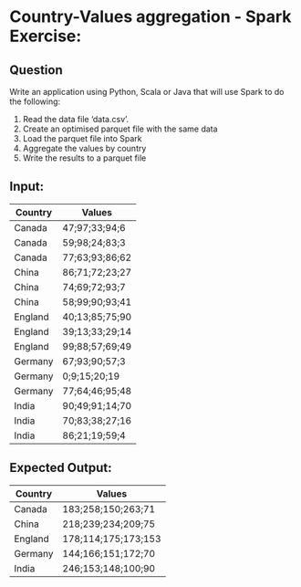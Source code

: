 Country-Values aggregation - Spark Exercise:
==

Question
--

Write an application using Python, Scala or Java that will use Spark to do the following:
1. Read the data file ‘data.csv’.
2. Create an optimised parquet file with the same data
3. Load the parquet file into Spark
4. Aggregate the values by country
5. Write the results to a parquet file

Input:
--

| Country  | Values         |
|----------|----------------|
| Canada   | 47;97;33;94;6  |
| Canada   | 59;98;24;83;3  |
| Canada   | 77;63;93;86;62 |
| China    | 86;71;72;23;27 |
| China    | 74;69;72;93;7  |
| China    | 58;99;90;93;41 |
| England  | 40;13;85;75;90 |
| England  | 39;13;33;29;14 |
| England  | 99;88;57;69;49 |
| Germany  | 67;93;90;57;3  |
| Germany  | 0;9;15;20;19   |
| Germany  | 77;64;46;95;48 |
| India    | 90;49;91;14;70 |
| India    | 70;83;38;27;16 |
| India    | 86;21;19;59;4  |

Expected Output:
--

| Country  | Values              |
|----------|---------------------|
| Canada   | 183;258;150;263;71  |
| China    | 218;239;234;209;75  |
| England  | 178;114;175;173;153 |
| Germany  | 144;166;151;172;70  |
| India    | 246;153;148;100;90  |

